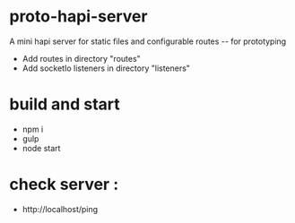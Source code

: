 # proto-hapi-server
A mini hapi server for static files and configurable routes -- for prototyping
- Add routes in directory "routes"
- Add socketIo listeners in directory "listeners"

# build and start
- npm i
- gulp
- node start

# check server : 
- http://localhost/ping